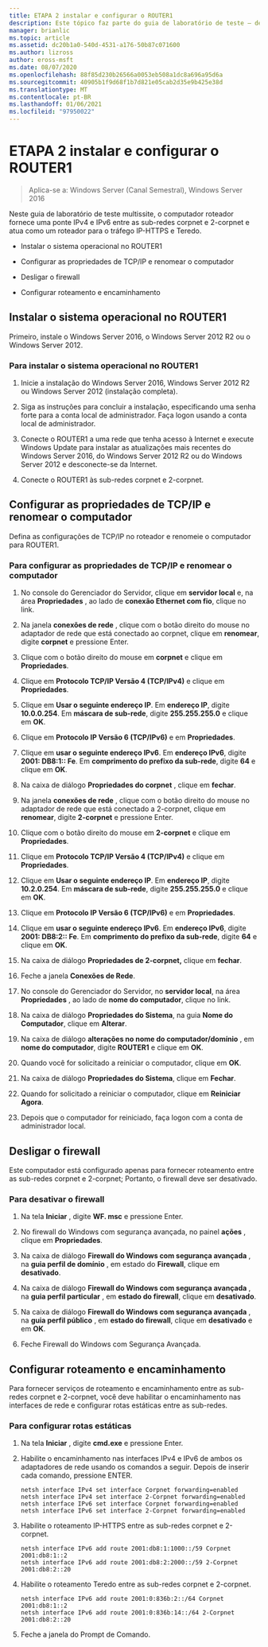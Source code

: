 ```yaml
---
title: ETAPA 2 instalar e configurar o ROUTER1
description: Este tópico faz parte do guia de laboratório de teste – demonstre uma implantação multissite do DirectAccess para o Windows Server 2016
manager: brianlic
ms.topic: article
ms.assetid: dc20b1a0-540d-4531-a176-50b87c071600
ms.author: lizross
author: eross-msft
ms.date: 08/07/2020
ms.openlocfilehash: 88f85d230b26566a0053eb508a1dc8a696a95d6a
ms.sourcegitcommit: 40905b1f9d68f1b7d821e05cab2d35e9b425e38d
ms.translationtype: MT
ms.contentlocale: pt-BR
ms.lasthandoff: 01/06/2021
ms.locfileid: "97950022"
---
```

# <a name="step-2-install-and-configure-router1"></a>ETAPA 2 instalar e configurar o ROUTER1

>Aplica-se a: Windows Server (Canal Semestral), Windows Server 2016

Neste guia de laboratório de teste multissite, o computador roteador fornece uma ponte IPv4 e IPv6 entre as sub-redes corpnet e 2-corpnet e atua como um roteador para o tráfego IP-HTTPS e Teredo.

- Instalar o sistema operacional no ROUTER1

- Configurar as propriedades de TCP/IP e renomear o computador

- Desligar o firewall

- Configurar roteamento e encaminhamento

## <a name="install-the-operating-system-on-router1"></a>Instalar o sistema operacional no ROUTER1
Primeiro, instale o Windows Server 2016, o Windows Server 2012 R2 ou o Windows Server 2012.

### <a name="to-install-the-operating-system-on-router1"></a>Para instalar o sistema operacional no ROUTER1

1.  Inicie a instalação do Windows Server 2016, Windows Server 2012 R2 ou Windows Server 2012 (instalação completa).

2.  Siga as instruções para concluir a instalação, especificando uma senha forte para a conta local de administrador. Faça logon usando a conta local de administrador.

3.  Conecte o ROUTER1 a uma rede que tenha acesso à Internet e execute Windows Update para instalar as atualizações mais recentes do Windows Server 2016, do Windows Server 2012 R2 ou do Windows Server 2012 e desconecte-se da Internet.

4.  Conecte o ROUTER1 às sub-redes corpnet e 2-corpnet.

## <a name="configure-tcpip-properties-and-rename-the-computer"></a>Configurar as propriedades de TCP/IP e renomear o computador
Defina as configurações de TCP/IP no roteador e renomeie o computador para ROUTER1.

### <a name="to-configure-tcpip-properties-and-rename-the-computer"></a>Para configurar as propriedades de TCP/IP e renomear o computador

1.  No console do Gerenciador do Servidor, clique em **servidor local** e, na área **Propriedades** , ao lado de **conexão Ethernet com fio**, clique no link.

2.  Na janela **conexões de rede** , clique com o botão direito do mouse no adaptador de rede que está conectado ao corpnet, clique em **renomear**, digite **corpnet** e pressione Enter.

3.  Clique com o botão direito do mouse em **corpnet** e clique em **Propriedades**.

4.  Clique em **Protocolo TCP/IP Versão 4 (TCP/IPv4)** e clique em **Propriedades**.

5.  Clique em **Usar o seguinte endereço IP**. Em **endereço IP**, digite **10.0.0.254**. Em **máscara de sub-rede**, digite **255.255.255.0** e clique em **OK**.

6.  Clique em **Protocolo IP Versão 6 (TCP/IPv6)** e em **Propriedades**.

7.  Clique em **usar o seguinte endereço IPv6**. Em **endereço IPv6**, digite **2001: DB8:1:: Fe**. Em **comprimento do prefixo da sub-rede**, digite **64** e clique em **OK**.

8.  Na caixa de diálogo **Propriedades do corpnet** , clique em **fechar**.

9. Na janela **conexões de rede** , clique com o botão direito do mouse no adaptador de rede que está conectado a 2-corpnet, clique em **renomear**, digite **2-corpnet** e pressione Enter.

10. Clique com o botão direito do mouse em **2-corpnet** e clique em **Propriedades**.

11. Clique em **Protocolo TCP/IP Versão 4 (TCP/IPv4)** e clique em **Propriedades**.

12. Clique em **Usar o seguinte endereço IP**. Em **endereço IP**, digite **10.2.0.254**. Em **máscara de sub-rede**, digite **255.255.255.0** e clique em **OK**.

13. Clique em **Protocolo IP Versão 6 (TCP/IPv6)** e em **Propriedades**.

14. Clique em **usar o seguinte endereço IPv6**. Em **endereço IPv6**, digite **2001: DB8:2:: Fe**. Em **comprimento do prefixo da sub-rede**, digite **64** e clique em **OK**.

15. Na caixa de diálogo **Propriedades de 2-corpnet,** clique em **fechar**.

16. Feche a janela **Conexões de Rede**.

17. No console do Gerenciador do Servidor, no **servidor local**, na área **Propriedades** , ao lado de **nome do computador**, clique no link.

18. Na caixa de diálogo **Propriedades do Sistema**, na guia **Nome do Computador**, clique em **Alterar**.

19. Na caixa de diálogo **alterações no nome do computador/domínio** , em **nome do computador**, digite **ROUTER1** e clique em **OK**.

20. Quando você for solicitado a reiniciar o computador, clique em **OK**.

21. Na caixa de diálogo **Propriedades do Sistema**, clique em **Fechar**.

22. Quando for solicitado a reiniciar o computador, clique em **Reiniciar Agora**.

23. Depois que o computador for reiniciado, faça logon com a conta de administrador local.

## <a name="turn-off-the-firewall"></a>Desligar o firewall
Este computador está configurado apenas para fornecer roteamento entre as sub-redes corpnet e 2-corpnet; Portanto, o firewall deve ser desativado.

### <a name="to-turn-off-the-firewall"></a>Para desativar o firewall

1.  Na tela **Iniciar** , digite **WF. msc** e pressione Enter.

2.  No firewall do Windows com segurança avançada, no painel **ações** , clique em **Propriedades**.

3.  Na caixa de diálogo **Firewall do Windows com segurança avançada** , na **guia perfil de domínio** , em estado do **Firewall**, clique em **desativado**.

4.  Na caixa de diálogo **Firewall do Windows com segurança avançada** , na **guia perfil particular** , em **estado do firewall**, clique em **desativado**.

5.  Na caixa de diálogo **Firewall do Windows com segurança avançada** , na **guia perfil público** , em **estado do firewall**, clique em **desativado** e em **OK**.

6.  Feche Firewall do Windows com Segurança Avançada.

## <a name="configure-routing-and-forwarding"></a>Configurar roteamento e encaminhamento
Para fornecer serviços de roteamento e encaminhamento entre as sub-redes corpnet e 2-corpnet, você deve habilitar o encaminhamento nas interfaces de rede e configurar rotas estáticas entre as sub-redes.

### <a name="to-configure-static-routes"></a>Para configurar rotas estáticas

1.  Na tela **Iniciar** , digite **cmd.exe** e pressione Enter.

2.  Habilite o encaminhamento nas interfaces IPv4 e IPv6 de ambos os adaptadores de rede usando os comandos a seguir. Depois de inserir cada comando, pressione ENTER.

    ```
    netsh interface IPv4 set interface Corpnet forwarding=enabled
    netsh interface IPv4 set interface 2-Corpnet forwarding=enabled
    netsh interface IPv6 set interface Corpnet forwarding=enabled
    netsh interface IPv6 set interface 2-Corpnet forwarding=enabled
    ```

3.  Habilite o roteamento IP-HTTPS entre as sub-redes corpnet e 2-corpnet.

    ```
    netsh interface IPv6 add route 2001:db8:1:1000::/59 Corpnet 2001:db8:1::2
    netsh interface IPv6 add route 2001:db8:2:2000::/59 2-Corpnet 2001:db8:2::20
    ```

4.  Habilite o roteamento Teredo entre as sub-redes corpnet e 2-corpnet.

    ```
    netsh interface IPv6 add route 2001:0:836b:2::/64 Corpnet 2001:db8:1::2
    netsh interface IPv6 add route 2001:0:836b:14::/64 2-Corpnet 2001:db8:2::20
    ```

5.  Feche a janela do Prompt de Comando.
